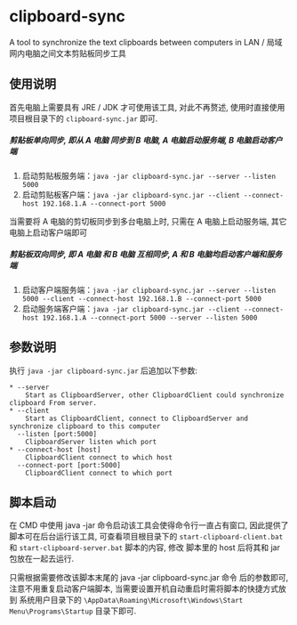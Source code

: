 # clipboard-sync
A tool to synchronize the text clipboards between computers in LAN / 局域网内电脑之间文本剪贴板同步工具 

## 使用说明
首先电脑上需要具有 JRE / JDK 才可使用该工具, 对此不再赘述, 使用时直接使用项目根目录下的 `clipboard-sync.jar` 即可.

##### 剪贴板单向同步, 即从 A 电脑 同步到 B 电脑, A 电脑启动服务端, B 电脑启动客户端
1. 启动剪贴板服务端：`java -jar clipboard-sync.jar --server --listen 5000`
2. 启动剪贴板客户端：`java -jar clipboard-sync.jar --client --connect-host 192.168.1.A --connect-port 5000`

当需要将 A 电脑的剪切板同步到多台电脑上时, 只需在 A 电脑上启动服务端, 其它电脑上启动客户端即可

##### 剪贴板双向同步, 即 A 电脑 和 B 电脑 互相同步, A 和 B 电脑均启动客户端和服务端
1. 启动客户端服务端：`java -jar clipboard-sync.jar --server --listen 5000 --client --connect-host 192.168.1.B --connect-port 5000`
2. 启动服务端客户端：`java -jar clipboard-sync.jar --client --connect-host 192.168.1.A --connect-port 5000 --server --listen 5000`


## 参数说明
执行 `java -jar clipboard-sync.jar` 后追加以下参数:
```shell script
* --server
    Start as ClipboardServer, other ClipboardClient could synchronize clipboard From server.
* --client
    Start as ClipboardClient, connect to ClipboardServer and synchronize clipboard to this computer
  --listen [port:5000]
    ClipboardServer listen which port
* --connect-host [host]
    ClipboardClient connect to which host
  --connect-port [port:5000]
    ClipboardClient connect to which port
```

## 脚本启动
在 CMD 中使用 java -jar 命令启动该工具会使得命令行一直占有窗口, 因此提供了脚本可在后台运行该工具, 可查看项目根目录下的 `start-clipboard-client.bat` 和 `start-clipboard-server.bat` 脚本的内容, 修改 脚本里的 host 后将其和 jar 包放在一起去运行.

只需根据需要修改该脚本末尾的 java -jar clipboard-sync.jar 命令 后的参数即可, 注意不用重复启动客户端脚本, 当需要设置开机自动重启时需将脚本的快捷方式放到 系统用户目录下的 `\AppData\Roaming\Microsoft\Windows\Start Menu\Programs\Startup` 目录下即可.
